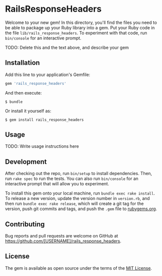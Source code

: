 # RailsResponseHeaders

Welcome to your new gem! In this directory, you'll find the files you need to be able to package up your Ruby library into a gem. Put your Ruby code in the file `lib/rails_response_headers`. To experiment with that code, run `bin/console` for an interactive prompt.

TODO: Delete this and the text above, and describe your gem

## Installation

Add this line to your application's Gemfile:

```ruby
gem 'rails_response_headers'
```

And then execute:

    $ bundle

Or install it yourself as:

    $ gem install rails_response_headers

## Usage

TODO: Write usage instructions here

## Development

After checking out the repo, run `bin/setup` to install dependencies. Then, run `rake spec` to run the tests. You can also run `bin/console` for an interactive prompt that will allow you to experiment.

To install this gem onto your local machine, run `bundle exec rake install`. To release a new version, update the version number in `version.rb`, and then run `bundle exec rake release`, which will create a git tag for the version, push git commits and tags, and push the `.gem` file to [rubygems.org](https://rubygems.org).

## Contributing

Bug reports and pull requests are welcome on GitHub at https://github.com/[USERNAME]/rails_response_headers.


## License

The gem is available as open source under the terms of the [MIT License](http://opensource.org/licenses/MIT).

